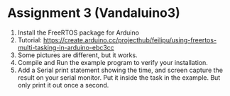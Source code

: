 # Assignment 3 (Vandaluino3)

1. Install the FreeRTOS package for Arduino
2. Tutorial: <https://create.arduino.cc/projecthub/feilipu/using-freertos-multi-tasking-in-arduino-ebc3cc>
3. Some pictures are different, but it works.
4. Compile and Run the example program to verify your installation.
5. Add a Serial print statement showing the time, and screen capture the result on your serial monitor.   Put it inside the task in the example.   But only print it out once a second.